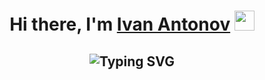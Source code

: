 <h1 align="center">Hi there, I'm <a href="https://goo.su/oGOqm3s" target="_blank">Ivan Antonov</a> 
<img src="https://github.com/blackcater/blackcater/raw/main/images/Hi.gif" height="32"/></h1>
<h2 align="center"
    <a href="https://git.io/typing-svg"><img src="https://readme-typing-svg.demolab.com?font=Fira+Code&pause=1000&color=2304F7&center=%D0%9B%D0%9E%D0%96%D0%AC&vCenter=%D0%9B%D0%9E%D0%96%D0%AC&repeat=%D0%B8%D1%81%D1%82%D0%B8%D0%BD%D0%BD%D1%8B%D0%B9&width=435&lines=Junior+engineer+for+cybersecurity" alt="Typing SVG" /></a></h2>
